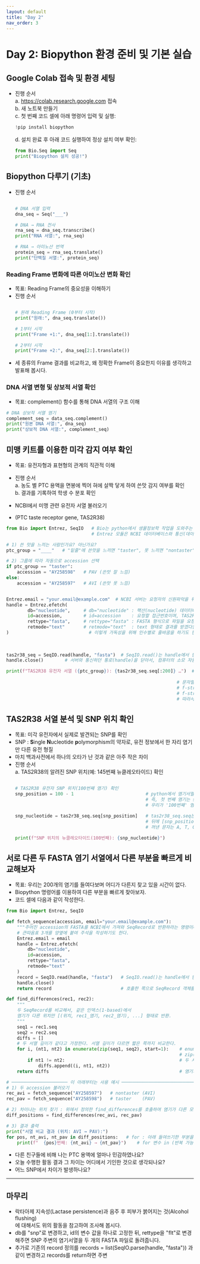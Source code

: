 ```yaml
---
layout: default
title: "Day 2"
nav_order: 3
---
```


# Day 2: Biopython 환경 준비 및 기본 실습

## Google Colab 접속 및 환경 세팅
- 진행 순서<br>
  a. https://colab.research.google.com 접속<br>
  b. 새 노트북 만들기<br>
  c. 첫 번째 코드 셀에 아래 명령어 입력 및 실행:
  
  ```python
  !pip install biopython
  ```
     
  d. 설치 완료 후 아래 코드 실행하여 정상 설치 여부 확인:
  
  ```python
  from Bio.Seq import Seq
  print("Biopython 설치 성공!")
  ```

## Biopython 다루기 (기초)
  - 진행 순서
    ```python

    # DNA 서열 입력
    dna_seq = Seq("___")

    # DNA → RNA 전사
    rna_seq = dna_seq.transcribe()
    print("RNA 서열:", rna_seq)

    # RNA → 아미노산 번역
    protein_seq = rna_seq.translate()
    print("단백질 서열:", protein_seq)
    ```

### Reading Frame 변화에 따른 아미노산 변화 확인
  - 목표: Reading Frame의 중요성을 이해하기
  - 진행 순서
    ```python

    # 원래 Reading Frame (0부터 시작)
    print("원래:", dna_seq.translate())

    # 1부터 시작
    print("Frame +1:", dna_seq[1:].translate())

    # 2부터 시작
    print("Frame +2:", dna_seq[2:].translate())
    ```
  - 세 종류의 Frame 결과를 비교하고, 왜 정확한 Frame이 중요한지 이유를 생각하고 발표해 봅시다.

### DNA 서열 변형 및 상보적 서열 확인
  - 목표: complement() 함수를 통해 DNA 서열의 구조 이해
  ```python
  # DNA 상보적 서열 염기
  complement_seq = data_seq.complement()
  print("원본 DNA 서열:", dna_seq)
  print("상보적 DNA 서열:", complement_seq)
  ```

## 미맹 키트를 이용한 미각 감지 여부 확인
  - 목표: 유전자형과 표현형의 관계의 직관적 이해
  - 진행 순서<br>
    a. 농도 별 PTC 용액을 면봉에 찍어 혀에 살짝 닿게 하여 쓴맛 감지 여부를 확인<br>
    b. 결과를 기록하여 학생 수 분포 확인

  - NCBI에서 미맹 관련 유전자 서열 불러오기
  - (PTC taste receptor gene, TAS2R38)
    
  ```python
  from Bio import Entrez, SeqIO   # Bio는 python에서 생물정보학 작업을 도와주는 Biopython 패키지이다.
                                  # Entrez 모듈은 NCBI 데이터베이스와 통신(데이터 요청)을, SeqIO 모듈은 염기서열(FASTA, GenBank 등) 파일을 읽고 쓰는 기능을 담당한다.

  # 1) 쓴 맛을 느끼는 사람인가요? 아닌가요?
  ptc_group = "____"   # "밑줄"에 쓴맛을 느끼면 "taster", 못 느끼면 "nontaster" 입력

  # 2) 그룹에 따라 자동으로 accession 선택
  if ptc_group == "taster":
      accession = "AY258598"   # PAV (쓴맛 잘 느낌)
  else:
      accession = "AY258597"   # AVI (쓴맛 못 느낌)


  Entrez.email = "your.email@example.com"  # NCBI 서버는 요청자의 신원파악을 위해 이메일을 요구한다.(자신의 실제 이메일주소 입력)
  handle = Entrez.efetch(
          db="nucleotide",     # db="nucleotide" : 핵산(nucleotide) 데이터베이스에서 찾겠다는 의미
          id=accession,        # id=accession    : 요청할 접근번호이며, TAS2R38 유전자의 대표 서열 번호인 AY258597 또는 AY258598을 입력된다.
          rettype="fasta",     # rettype="fasta" : FASTA 형식으로 파일을 요청
          retmode="text"       # retmode="text"  : text 형태로 결과를 받겠다는 의미
)                              # 이렇게 가독성을 위해 인수별로 줄바꿈을 하기도 한다.
                        
                        
                        
  tas2r38_seq = SeqIO.read(handle, "fasta")  # SeqIO.read()는 handle에서 한 개의 FASTA 레코드를 읽어서 python의 객체(미지수)로 설정(정의)한다는 의미
  handle.close()        # 서버와 통신하던 통로(handle)을 닫아서, 컴퓨터의 소모 자원을 절약

  print(f"TAS2R38 유전자 서열 ({ptc_group}): {tas2r38_seq.seq[:200]} …")  # tas2r38_seq.seq는 전체 염기서열(ATGC...)이다.
                                                                         # [:200] 은 처음 200개만 잘라서 print하라는 의미이다.
                                                                  # 문자열 앞에 f를 붙이면 f-string이라고 부른다.
                                                                  # f-string을 사용해야 {} 내부의 변수, 연산 등을 실제 값으로 평가해서 문자열에 삽입해준다.
                                                                  # f-string을 사용하지 않고 큰 따옴표만을 사용한다면, python을 그 내부를 그대로 텍스트로 인식한다.
                                                                  # 따라서 {snp_nucleotide}조차 그대로 단순한 문자의 나열 {, s, n, ..., }으로 인식하여 위에서 정의한 값을 불러오지 않는다.
  ```

## TAS2R38 서열 분석 및 SNP 위치 확인
  - 목표: 미각 유전자에서 실제로 발견되는 SNP를 확인
  - SNP : **S**ingle **N**ucleotide **p**olymorphism의 약자로, 유전 정보에서 한 자리 염기만 다른 유전 형질
  - 마치 백과사전에서 하나의 오타가 난 것과 같은 아주 작은 차이
    <br>
  - 진행 순서<br>
    a. TAS2R38의 알려진 SNP 위치(예: 145번째 뉴클레오타이드) 확인
    ```python

    # TAS2R38 유전자 SNP 위치(100번째 염기) 확인
    snp_position = 100 - 1                           # python에서 염기서열(sequence)은 0부터 시작하는 위치(index)로 관리된다.
                                                     # 즉, 첫 번째 염기는 seq[0], 두 번째는 seq[1] ... 이다.
                                                     # 우리가 '100번째' 염기를 찾고 싶으면 '99' 위치를 사용해야한다.
    
    snp_nucleotide = tas2r38_seq.seq[snp_position]   # tas2r38_seq.seq는 전체 염기서열(ATGC...)이므로, 
                                                     # 뒤에 [snp_position]을 붙이면 문자열의 99번째 위치, 즉 100번째 문자를 꺼내온다.
                                                     # 꺼낸 문자는 A, T, G, C 중 하나이므로 이를 snp_nucleotide라는 변수에 저장하라는 의미이다.
    
    print(f"SNP 위치의 뉴클레오타이드(100번째): {snp_nucleotide}")  
    ```

## 서로 다른 두 FASTA 염기 서열에서 다른 부분을 빠르게 비교해보자
  - 목표: 우리는 200개의 염기를 들여다보며 어디가 다른지 찾고 있을 시간이 없다.
  - Biopython 명령어를 이용하여 다른 부분을 빠르게 찾아보자.
  - 코드 셀에 다음과 같이 작성한다.

```python
from Bio import Entrez, SeqIO

def fetch_sequence(accession, email="your.email@example.com"):
    """주어진 accession의 FASTA를 NCBI에서 가져와 SeqRecord로 반환하라는 명령이다"""<br>
    # 큰따옴표 3개를 양옆에 붙여 주석을 작성하기도 한다.
    Entrez.email = email
    handle = Entrez.efetch(
        db="nucleotide",
        id=accession,
        rettype="fasta",
        retmode="text"
    )
    record = SeqIO.read(handle, "fasta")   # SeqIO.read()는 handle에서 한 개의 FASTA 레코드를 읽어서 python의 객체(미지수)로 설정(정의)한다는 의미
    handle.close()
    return record                          # 호출한 쪽으로 SeqRecord 객체를 돌려준다는 의미이며, SeqRecord 객체는 .seq 형식으로 염기 서열 정보가 들어있다.

def find_differences(rec1, rec2):
    """
    두 SeqRecord를 비교해서, 같은 인덱스(1-based)에서
    염기가 다른 위치만 [(위치, rec1_염기, rec2_염기), ...] 형태로 반환.
    """
    seq1 = rec1.seq
    seq2 = rec2.seq
    diffs = []
    # 두 서열 길이가 같다고 가정한다. 서열 길이가 다르면 짧은 쪽까지 비교한다.
    for i, (nt1, nt2) in enumerate(zip(seq1, seq2), start=1):    # enumerate(..., start=1) : 1부터 시작하는 위치 번호를 매긴다.
                                                                 # zip(seq1, seq2)로 두 서열을 같은 길이만큼 한 글자씩 묶어서 처리하게 만든다.
        if nt1 != nt2:                                           # 두 서열의 같은 위치 염기가 다르면, diffs 리스트에 (위치, rec_염기, rec_염기)를 추가한다는 의미
            diffs.append((i, nt1, nt2))
    return diffs                                                 # 염기가 달랐던 위치와 각 서열의 염기를 담은 리스트를 반환한다는 의미

# ───────────────────── 이 아래부터는 사용 예시 ────────────────────────────
# 1) 두 accession 불러오기
rec_avi = fetch_sequence("AY258597")   # nontaster (AVI)
rec_pav = fetch_sequence("AY258598")   # taster    (PAV)

# 2) 차이나는 위치 찾기 : 위에서 정의한 find_differences를 호출하여 염기가 다른 모든 위치를 diff_positions에 저장한다.
diff_positions = find_differences(rec_avi, rec_pav)

# 3) 결과 출력
print("서열 비교 결과 (위치: AVI → PAV):")
for pos, nt_avi, nt_pav in diff_positions:   # for : 아래 들여쓰기한 부분을 반복해서 실행하라는 명령
    print(f"  {pos}번째: {nt_avi} → {nt_pav}")    # for 변수 in (반복 가능한 개체) 의 형태로 사용한다.

```

  - 다른 친구들에 비해 나는 PTC 용액에 얼마나 민감하였나요?
  - 오늘 수행한 활동 결과 그 차이는 어디에서 기인한 것으로 생각되나요?
  - 어느 SNP에서 차이가 발생하나요?

---

## 마무리
  - 락타아제 지속성(Lactase persistence)과 음주 후 피부가 붉어지는 것(Alcohol flushing)<br>에 대해서도 위의 활동을 참고하여 조사해 봅시다.
  - db를 "snp"로 변경하고, id의 변수 값을 하나로 고정한 뒤, rettype을 "flt"로 변경해주면 SNP 주변의 염기서열을 두 개의 FASTA 파일로 돌려줍니다.
  - 추가로 기존의 record 정의를 records = list(SeqIO.parse(handle, "fasta")) 과 같이 변경하고 records를 return하면 주변

